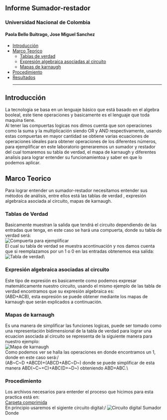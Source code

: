 ## Informe Sumador-restador
### Universidad Nacional de Colombia 
#### Paola Bello Buitrago, Jose Miguel Sanchez
* [Introducción](#introducción)
* [Marco Teorico](#Marco-teorico)
  * [Tablas de verdad](#tablas-de-verdad)
  * [Expresión algebraica asociadas al circuito](#Expresión-algebraica-asociadas-al-circuito)
  * [Mapas de karnaugh](#Mapas-de-karnaugh)
* [Procedimiento](#Procedimiento)
* [Resultados](#Resultados)
  ***
  
## Introducción ##
La tecnologia se basa en un lenguaje básico que está basado en el algebra booleal, este tiene operaciones y basicamente es el lenguaje que toda maquina tiene.\
Al tener las compuertas logicas nos dimos cuenta que son operaciones como la suma y la multiplicación siendo OR y AND respectivamente, usando estas compuertas en mayor cantidad se obtiene varias ecuaciones de operaciones ideales para obtener operaciones de los diferentes números, para ejemplificar en este laboratorio generaremos un sumador y restador del cual tomaremos su tabla de verdad, el mapa de karnaugh y diferentes analisis para lograr entender su funcionamientoa y saber en que lo podemos aplicar.
## Marco Teorico ##
Para lograr entender un sumador-restador necesitamos entender sus métodos de análisis, entre ellos está las tablas de verdad , expresión algebraíca asociada al circuito, mapas de karnaugh.
### Tablas de Verdad ###
Basicamente muestran la salida que tendrá el circuito dependiendo de las entradas que tenga, en este caso se hará una compuerta, donde su tabla de verdad será:\
<image src="/LAB_Sumador/images/ejem.png" alt="Compuerta para ejemplificar">\
El cual su tabla de verdad se muestra acontinuación y nos damos cuenta que si reemplazamos  por un 1 o 0 en las entradas obtenemos esa salida:\
<image src="/LAB_Sumador/images/TV.png" alt="Tabla de verdad">\
### Expresión algebraica asociadas al circuito ###
Este tipo de expresión es basicamente como podemos expresar matemáticamente nuestro circuito, usando el mismo ejemplo de las tabla de verdad encontramos que su expresión algebraica es:\
(ABD+ACB), esta expresión se puede obtener mediante los mapas de karnaugh que serán explicados a continuación.
### Mapas de karnaugh ###
Es una manera de simplificar las funciones logicas, puede ser tomado como una representación bidimensional de la tabla de verdad para lograr una ecuacion asociada al circuito se representa de la siguiente manera para nuestro ejemplo:\
<image src="/LAB_Sumador/images/Mapa.png" alt="Mapa de karnaugh">\
Como podemos ver se halla las operaciones en donde encontramos un 1, donde en este caso será:/\
(AB~C~D +ABCD)+(ABCD+ABC~D~) donde se puede simplificar de esta manera ABD(~C~+C)+ABC(D+~D~) obteniendo ABD+ABC.\
### Procedimiento ###
Los archivos necesarios para enterder el proceso que hicimos para esta practica está en:\
[Carpeta comprimida](./Circuitos/Circuitos.zip)\
En principio usaremos el sigiente circuito digital:/
<image src="/LAB_Sumador/images/Circuito.png" alt="Circuito digital Sumador">\
Donde 
